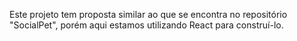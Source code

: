 Este projeto tem proposta similar ao que se encontra no repositório "SocialPet", porém aqui estamos utilizando React para construí-lo. 
